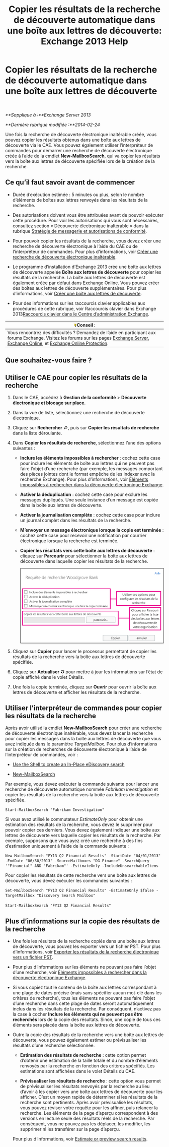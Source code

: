 ﻿---
title: 'Copier les résultats de la recherche de découverte automatique dans une boîte aux lettres de découverte: Exchange 2013 Help'
TOCTitle: Copier les résultats de la recherche de découverte automatique dans une boîte aux lettres de découverte
ms:assetid: bff2ce89-9e6f-494a-bd6a-2f2011507845
ms:mtpsurl: https://technet.microsoft.com/fr-fr/library/Dn624163(v=EXCHG.150)
ms:contentKeyID: 61183336
ms.date: 04/24/2018
mtps_version: v=EXCHG.150
ms.translationtype: HT
---

# Copier les résultats de la recherche de découverte automatique dans une boîte aux lettres de découverte

 

_**Sapplique à :**Exchange Server 2013_

_**Dernière rubrique modifiée :**2014-02-24_

Une fois la recherche de découverte électronique inaltérable créée, vous pouvez copier les résultats obtenus dans une boîte aux lettres de découverte via le CAE. Vous pouvez également utiliser l’interpréteur de commandes pour démarrer une recherche de découverte électronique créée à l’aide de la cmdlet **New-MailboxSearch**, qui va copier les résultats vers la boîte aux lettres de découverte spécifiée lors de la création de la recherche.

## Ce qu’il faut savoir avant de commencer

  - Durée d’exécution estimée : 5 minutes ou plus, selon le nombre d’éléments de boîtes aux lettres renvoyés dans les résultats de la recherche.

  - Des autorisations doivent vous être attribuées avant de pouvoir exécuter cette procédure. Pour voir les autorisations qui vous sont nécessaires, consultez section « Découverte électronique inaltérable » dans la rubrique [Stratégie de messagerie et autorisations de conformité](messaging-policy-and-compliance-permissions-exchange-2013-help.md).

  - Pour pouvoir copier les résultats de la recherche, vous devez créer une recherche de découverte électronique à l’aide du CAE ou de l’interpréteur de commandes. Pour plus d’informations, voir [Créer une recherche de découverte électronique inaltérable](create-an-in-place-ediscovery-search-exchange-2013-help.md).

  - Le programme d’installation d’Exchange 2013 crée une boîte aux lettres de découverte appelée **Boîte aux lettres de découverte** pour copier les résultats de la recherche. La boîte aux lettres de découverte est également créée par défaut dans Exchange Online. Vous pouvez créer des boîtes aux lettres de découverte supplémentaires. Pour plus d’informations, voir [Créer une boîte aux lettres de découverte](create-a-discovery-mailbox-exchange-2013-help.md).

  - Pour des informations sur les raccourcis clavier applicables aux procédures de cette rubrique, voir Raccourcis clavier dans Exchange 2013[Raccourcis clavier dans le Centre d’administration Exchange](keyboard-shortcuts-in-the-exchange-admin-center-exchange-online-protection-help.md).

<table>
<thead>
<tr class="header">
<th><img src="images/Bb125224.tip(EXCHG.150).gif" title="Conseil" alt="Conseil" />Conseil :</th>
</tr>
</thead>
<tbody>
<tr class="odd">
<td>Vous rencontrez des difficultés ? Demandez de l’aide en participant aux forums Exchange. Visitez les forums sur les pages <a href="https://go.microsoft.com/fwlink/p/?linkid=60612">Exchange Server</a>, <a href="https://go.microsoft.com/fwlink/p/?linkid=267542">Exchange Online</a>, et <a href="https://go.microsoft.com/fwlink/p/?linkid=285351">Exchange Online Protection</a>.</td>
</tr>
</tbody>
</table>


## Que souhaitez-vous faire ?

## Utiliser le CAE pour copier les résultats de la recherche

1.  Dans le CAE, accédez à **Gestion de la conformité** \> **Découverte électronique et blocage sur place**.

2.  Dans la vue de liste, sélectionnez une recherche de découverte électronique.

3.  Cliquez sur **Rechercher** ![Icône Recherche](images/Dn750895.773574d0-9b92-4cab-9f6b-81532c7418b9(EXCHG.150).gif "Icône Recherche"), puis sur **Copier les résultats de recherche** dans la liste déroulante.

4.  Dans **Copier les résultats de recherche**, sélectionnez l’une des options suivantes :
    
      - **Inclure les éléments impossibles à rechercher** : cochez cette case pour inclure les éléments de boîte aux lettres qui ne peuvent pas faire l’objet d’une recherche (par exemple, les messages comportant des pièces jointes dont le format empêche de les indexer avec la recherche Exchange). Pour plus d’informations, voir [Éléments impossibles à rechercher dans la découverte électronique Exchange](unsearchable-items-in-exchange-ediscovery-exchange-2013-help.md).
    
      - **Activer la déduplication** : cochez cette case pour exclure les messages dupliqués. Une seule instance d’un message est copiée dans la boîte aux lettres de découverte.
    
      - **Activer la journalisation complète** : cochez cette case pour inclure un journal complet dans les résultats de la recherche.
    
      - **M’envoyer un message électronique lorsque la copie est terminée** : cochez cette case pour recevoir une notification par courrier électronique lorsque la recherche est terminée.
    
      - **Copier les résultats vers cette boîte aux lettres de découverte** : cliquez sur **Parcourir** pour sélectionner la boîte aux lettres de découverte dans laquelle copier les résultats de la recherche.
        
        ![Copier les résultats de la recherche](images/Dn624163.875e25ed-8308-408c-92c4-8c76fc9d9bfc(EXCHG.150).gif "Copier les résultats de la recherche")  

5.  Cliquez sur **Copier** pour lancer le processus permettant de copier les résultats de la recherche vers la boîte aux lettres de découverte spécifiée.

6.  Cliquez sur **Actualiser** ![Icône Actualiser](images/Dd353189.85f271ca-32a4-426c-842a-d2172567099d(EXCHG.150).gif "Icône Actualiser") pour mettre à jour les informations sur l’état de copie affiché dans le volet Détails.

7.  Une fois la copie terminée, cliquez sur **Ouvrir** pour ouvrir la boîte aux lettres de découverte et afficher les résultats de la recherche.

## Utiliser l’interpréteur de commandes pour copier les résultats de la recherche

Après avoir utilisé la cmdlet **New-MailboxSearch** pour créer une recherche de découverte électronique inaltérable, vous devez lancer la recherche pour copier les messages dans la boîte aux lettres de découverte que vous avez indiquée dans le paramètre *TargetMailbox*. Pour plus d’informations sur la création de recherches de découverte électronique à l’aide de l’interpréteur de commandes, voir :

  - [Use the Shell to create an In-Place eDiscovery search](create-an-in-place-ediscovery-search-exchange-2013-help.md)

  - [New-MailboxSearch](https://technet.microsoft.com/fr-fr/library/dd298064\(v=exchg.150\))

Par exemple, vous devez exécuter la commande suivante pour lancer une recherche de découverte automatique nommée *Fabrikam Investigation* et copier les résultats de la recherche vers la boîte aux lettres de découverte spécifiée.

    Start-MailboxSearch "Fabrikam Investigation"

Si vous avez utilisé le commutateur *EstimateOnly* pour obtenir une estimation des résultats de la recherche, vous devez le supprimer pour pouvoir copier ces derniers. Vous devez également indiquer une boîte aux lettres de découverte vers laquelle copier les résultats de la recherche. Par exemple, supposons que vous ayez créé une recherche à des fins d’estimation uniquement à l’aide de la commande suivante :

    New-MailboxSearch "FY13 Q2 Financial Results" -StartDate "04/01/2013" -EndDate "06/30/2013" -SourceMailboxes "DG-Finance" -SearchQuery '"Financial" AND "Fabrikam"' -EstimateOnly -IncludeUnsearchableItems

Pour copier les résultats de cette recherche vers une boîte aux lettres de découverte, vous devez exécuter les commandes suivantes :

    Set-MailboxSearch "FY13 Q2 Financial Results" -EstimateOnly $false -TargetMailbox "Discovery Search Mailbox"

    Start-MailboxSearch "FY13 Q2 Financial Results"

## Plus d’informations sur la copie des résultats de la recherche

  - Une fois les résultats de la recherche copiés dans une boîte aux lettres de découverte, vous pouvez les exporter vers un fichier PST. Pour plus d’informations, voir [Exporter les résultats de la recherche électronique vers un fichier PST](export-ediscovery-search-results-to-a-pst-file-exchange-2013-help.md).

  - Pour plus d’informations sur les éléments ne pouvant pas faire l’objet d’une recherche, voir [Éléments impossibles à rechercher dans la découverte électronique Exchange](unsearchable-items-in-exchange-ediscovery-exchange-2013-help.md).

  - Si vous copiez tout le contenu de la boîte aux lettres correspondant à une plage de dates précise (mais sans spécifier aucun mot-clé dans les critères de recherche), tous les éléments ne pouvant pas faire l’objet d’une recherche dans cette plage de dates seront automatiquement inclus dans les résultats de la recherche. Par conséquent, n’activez pas la case à cocher **Inclure les éléments qui ne peuvent pas être recherchés** lors de la copie des résultats. Sinon, une copie de tous ces éléments sera placée dans la boîte aux lettres de découverte.

  - Outre la copie des résultats de la recherche vers une boîte aux lettres de découverte, vous pouvez également estimer ou prévisualiser les résultats d’une recherche sélectionnée.
    
      - **Estimation des résultats de recherche** : cette option permet d’obtenir une estimation de la taille totale et du nombre d’éléments renvoyés par la recherche en fonction des critères spécifiés. Les estimations sont affichées dans le volet Détails du CAE.
    
      - **Prévisualiser les résultats de recherche** : cette option vous permet de prévisualiser les résultats renvoyés par la recherche au lieu d’avoir à les copier vers une boîte aux lettres de découverte pour les afficher. C’est un moyen rapide de déterminer si les résultats de la recherche sont pertinents. Après avoir prévisualisé les résultats, vous pouvez réviser votre requête pour les affiner, puis relancer la recherche. Les éléments de la page d’aperçu correspondent à des versions en lecture seule des résultats réels de la recherche. Par conséquent, vous ne pouvez pas les déplacer, les modifier, les supprimer ni les transférer sur la page d’aperçu.
    
    Pour plus d’informations, voir [Estimate or preview search results](create-an-in-place-ediscovery-search-exchange-2013-help.md).

